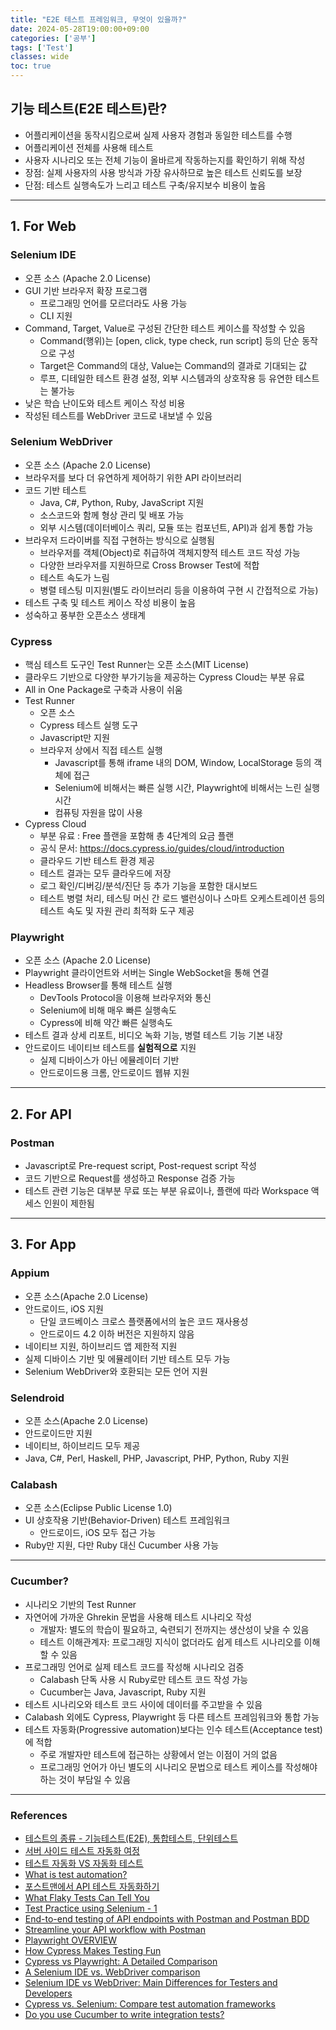 ```yaml
---
title: "E2E 테스트 프레임워크, 무엇이 있을까?"
date: 2024-05-28T19:00:00+09:00
categories: ['공부']
tags: ['Test']
classes: wide
toc: true
---
```



## 기능 테스트(E2E 테스트)란?
- 어플리케이션을 동작시킴으로써 실제 사용자 경험과 동일한 테스트를 수행
- 어플리케이션 전체를 사용해 테스트
- 사용자 시나리오 또는 전체 기능이 올바르게 작동하는지를 확인하기 위해 작성
- 장점: 실제 사용자의 사용 방식과 가장 유사하므로 높은 테스트 신뢰도를 보장
- 단점: 테스트 실행속도가 느리고 테스트 구축/유지보수 비용이 높음

---
## 1. For Web
### Selenium IDE
- 오픈 소스 (Apache 2.0 License)
- GUI 기반 브라우저 확장 프로그램
    - 프로그래밍 언어를 모르더라도 사용 가능
    - CLI 지원
- Command, Target, Value로 구성된 간단한 테스트 케이스를 작성할 수 있음
    - Command(행위)는 [open, click, type check, run script] 등의 단순 동작으로 구성
    - Target은 Command의 대상, Value는 Command의 결과로 기대되는 값
    - 루프, 디테일한 테스트 환경 설정, 외부 시스템과의 상호작용 등 유연한 테스트는 불가능
- 낮은 학습 난이도와 테스트 케이스 작성 비용
- 작성된 테스트를 WebDriver 코드로 내보낼 수 있음

### Selenium WebDriver
- 오픈 소스 (Apache 2.0 License)
- 브라우저를 보다 더 유연하게 제어하기 위한 API 라이브러리
- 코드 기반 테스트
    - Java, C#, Python, Ruby, JavaScript 지원
    - 소스코드와 함께 형상 관리 및 배포 가능
    - 외부 시스템(데이터베이스 쿼리, 모듈 또는 컴포넌트, API)과 쉽게 통합 가능
- 브라우저 드라이버를 직접 구현하는 방식으로 실행됨
    - 브라우저를 객체(Object)로 취급하여 객체지향적 테스트 코드 작성 가능
    - 다양한 브라우저를 지원하므로 Cross Browser Test에 적합
    - 테스트 속도가 느림
    - 병렬 테스팅 미지원(별도 라이브러리 등을 이용하여 구현 시 간접적으로 가능)
- 테스트 구축 및 테스트 케이스 작성 비용이 높음
- 성숙하고 풍부한 오픈소스 생태계

### Cypress
- 핵심 테스트 도구인 Test Runner는 오픈 소스(MIT License)
- 클라우드 기반으로 다양한 부가기능을 제공하는 Cypress Cloud는 부분 유료
- All in One Package로 구축과 사용이 쉬움
- Test Runner
    - 오픈 소스
    - Cypress 테스트 실행 도구
    - Javascript만 지원
    - 브라우저 상에서 직접 테스트 실행
        - Javascript를 통해 iframe 내의 DOM, Window, LocalStorage 등의 객체에 접근
        - Selenium에 비해서는 빠른 실행 시간, Playwright에 비해서는 느린 실행 시간
        - 컴퓨팅 자원을 많이 사용
- Cypress Cloud
    - 부분 유료 : Free 플랜을 포함해 총 4단계의 요금 플랜
    - 공식 문서: https://docs.cypress.io/guides/cloud/introduction
    - 클라우드 기반 테스트 환경 제공
    - 테스트 결과는 모두 클라우드에 저장
    - 로그 확인/디버깅/분석/진단 등 추가 기능을 포함한 대시보드
    - 테스트 병렬 처리, 테스팅 머신 간 로드 밸런싱이나 스마트 오케스트레이션 등의 테스트 속도 및 자원 관리 최적화 도구 제공

### Playwright
- 오픈 소스 (Apache 2.0 License)
- Playwright 클라이언트와 서버는 Single WebSocket을 통해 연결
- Headless Browser를 통해 테스트 실행
    - DevTools Protocol을 이용해 브라우저와 통신
    - Selenium에 비해 매우 빠른 실행속도
    - Cypress에 비해 약간 빠른 실행속도
- 테스트 결과 상세 리포트, 비디오 녹화 기능, 병렬 테스트 기능 기본 내장
- 안드로이드 네이티브 테스트를 **실험적으로** 지원
    - 실제 디바이스가 아닌 에뮬레이터 기반
    - 안드로이드용 크롬, 안드로이드 웹뷰 지원

---

## 2. For API
### Postman
- Javascript로 Pre-request script, Post-request script 작성
- 코드 기반으로 Request를 생성하고 Response 검증 가능
- 테스트 관련 기능은 대부분 무료 또는 부분 유료이나, 플랜에 따라 Workspace 액세스 인원이 제한됨

---

## 3. For App
### Appium
- 오픈 소스(Apache 2.0 License)
- 안드로이드, iOS 지원
    - 단일 코드베이스 크로스 플랫폼에서의 높은 코드 재사용성
    - 안드로이드 4.2 이하 버전은 지원하지 않음
- 네이티브 지원, 하이브리드 앱 제한적 지원
- 실제 디바이스 기반 및 에뮬레이터 기반 테스트 모두 가능
- Selenium WebDriver와 호환되는 모든 언어 지원

### Selendroid
- 오픈 소스(Apache 2.0 License)
- 안드로이드만 지원
- 네이티브, 하이브리드 모두 제공
- Java, C#, Perl, Haskell, PHP, Javascript, PHP, Python, Ruby 지원

### Calabash
- 오픈 소스(Eclipse Public License 1.0)
- UI 상호작용 기반(Behavior-Driven) 테스트 프레임워크
    - 안드로이드, iOS 모두 접근 가능
- Ruby만 지원, 다만 Ruby 대신 Cucumber 사용 가능

---
### Cucumber?
- 시나리오 기반의 Test Runner
- 자연어에 가까운 Ghrekin 문법을 사용해 테스트 시나리오 작성
    - 개발자: 별도의 학습이 필요하고, 숙련되기 전까지는 생산성이 낮을 수 있음
    - 테스트 이해관계자: 프로그래밍 지식이 없더라도 쉽게 테스트 시나리오를 이해할 수 있음
- 프로그래밍 언어로 실제 테스트 코드를 작성해 시나리오 검증
    - Calabash 단독 사용 시 Ruby로만 테스트 코드 작성 가능
    - Cucumber는 Java, Javascript, Ruby 지원
- 테스트 시나리오와 테스트 코드 사이에 데이터를 주고받을 수 있음
- Calabash 외에도 Cypress, Playwright 등 다른 테스트 프레임워크와 통합 가능
- 테스트 자동화(Progressive automation)보다는 인수 테스트(Acceptance test)에 적합
    - 주로 개발자만 테스트에 접근하는 상황에서 얻는 이점이 거의 없음
    - 프로그래밍 언어가 아닌 별도의 시나리오 문법으로 테스트 케이스를 작성해야 하는 것이 부담일 수 있음
---

### References
- [테스트의 종류 - 기능테스트(E2E), 통합테스트, 단위테스트](https://shorttrack.tistory.com/9)
- [서버 사이드 테스트 자동화 여정](https://engineering.linecorp.com/ko/blog/server-side-test-automation-journey-1)
- [테스트 자동화 VS 자동화 테스트](https://blog.naver.com/wisestone2007/221848534889)
- [What is test automation?](https://www.zaptest.com/ko/%ED%85%8C%EC%8A%A4%ED%8A%B8-%EC%9E%90%EB%8F%99%ED%99%94%EB%9E%80-%EB%AC%B4%EC%97%87%EC%9E%85%EB%8B%88%EA%B9%8C-%EC%A0%84%EB%AC%B8-%EC%9A%A9%EC%96%B4-%EC%97%86%EC%9D%8C-%EA%B0%84%EB%8B%A8%ED%95%9C)
- [포스트맨에서 API 테스트 자동화하기](https://velog.io/@galaxy/Postman%EC%97%90%EC%84%9C-API-%ED%85%8C%EC%8A%A4%ED%8A%B8-%EC%9E%90%EB%8F%99%ED%99%94%ED%95%98%EA%B8%B0)
- [What Flaky Tests Can Tell You](https://www.stickyminds.com/article/what-flaky-tests-can-tell-you)
- [Test Practice using Selenium - 1](https://velog.io/@dahunyoo/Test-Practice-using-Selenium-1)
- [End-to-end testing of API endpoints with Postman and Postman BDD](https://medium.com/nixplay/end-to-end-testing-of-api-endpoints-with-postman-and-postman-bdd-f2ec27fcaf75)
- [Streamline your API workflow with Postman](https://medium.com/nixplay/streamline-your-api-workflow-with-postman-d2b15e1cf605)
- [Playwright OVERVIEW](https://ipex.tistory.com/entry/Playwright-OVERVIEW)
- [How Cypress Makes Testing Fun](https://medium.com/angular-in-depth/how-cypress-makes-testing-fun-a56da1294285)
- [Cypress vs Playwright: A Detailed Comparison](https://www.lambdatest.com/blog/cypress-vs-playwright/)
- [A Selenium IDE vs. WebDriver comparison](https://www.techtarget.com/searchsoftwarequality/tip/A-Selenium-IDE-vs-WebDriver-comparison)
- [Selenium IDE vs WebDriver: Main Differences for Testers and Developers](https://www.blazemeter.com/blog/selenium-ide-vs-webdriver)
- [Cypress vs. Selenium: Compare test automation frameworks](https://www.techtarget.com/searchsoftwarequality/tip/Cypress-vs-Selenium-Compare-test-automation-frameworks)
- [Do you use Cucumber to write integration tests?](https://www.reddit.com/r/rails/comments/132217t/do_you_use_cucumber_to_write_integration_tests/?rdt=64758)